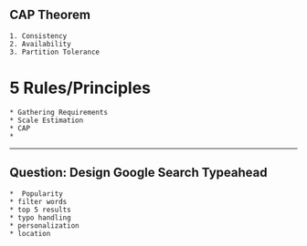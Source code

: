 ## CAP Theorem
    1. Consistency
    2. Availability
    3. Partition Tolerance

# 5 Rules/Principles
    * Gathering Requirements
    * Scale Estimation
    * CAP
    * 



***

## Question: Design Google Search Typeahead
    *  Popularity
    * filter words
    * top 5 results
    * typo handling
    * personalization
    * location
